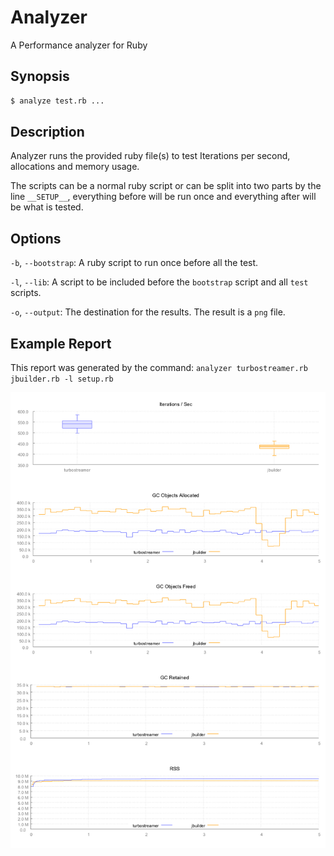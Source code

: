 # Analyzer
A Performance analyzer for Ruby

Synopsis
--------

```bash
$ analyze test.rb ...
```

Description
-----------

Analyzer runs the provided ruby file(s) to test Iterations per second,
allocations and memory usage.

The scripts can be a normal ruby script or can be split into two parts by the
line `__SETUP__`, everything before will be run once and everything after will
be what is tested.

Options
-------

`-b`, `--bootstrap`: A ruby script to run once before all the test.

`-l`, `--lib`: A script to be included before the `bootstrap` script and all `test` scripts.

`-o`, `--output`: The destination for the results. The result is a `png` file.


Example Report
--------------

This report was generated by the command: `analyzer turbostreamer.rb jbuilder.rb -l setup.rb`

![Viking.js](/example_report.png)